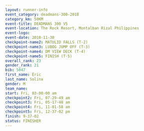```yaml
---
layout: runner-info 
event_category: deadmans-300-2018 
category_km: 50KM 
event-title: DEADMANS 300 V5 
event-location: The Rock Resort, Montalban Rizal Philippines 
event-logo: 
event-date: 2018-11-30 
checkpoint-name2: MATULID FALLS (T-2) 
checkpoint-name3: LUBOG JUMP OFF (T-3) 
checkpoint-name4: DM VIEW DECK (T-4) 
checkpoint-name5: FINISH (T-5) 
overall_rank: 23
gender_rank: 21
bib: 5047
first_name: Eric
last_name: Solina
gender: M
team_name: 
start: Fri, 03-00-00 am
checkpoint2: Fri, 07-29-49 am
checkpoint3: Fri, 05-17-48 am
checkpoint4: Fri, 11-01-58 am
checkpoint5: Fri, 12-37-02 pm
finish: 9-37-02
status: FINISHER
---
```

